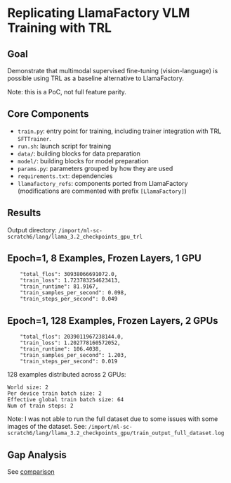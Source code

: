 # Replicating LlamaFactory VLM Training with TRL

## Goal
Demonstrate that multimodal supervised fine-tuning (vision-language) is possible using TRL as a baseline alternative to LlamaFactory.

Note: this is a PoC, not full feature parity.

## Core Components
- `train.py`: entry point for training, including trainer integration with TRL `SFTTrainer`.
- `run.sh`: launch script for training
- `data/`: building blocks for data preparation
- `model/`: building blocks for model preparation
- `params.py`: parameters grouped by how they are used
- `requirements.txt`: dependencies
- `llamafactory_refs`: components ported from LlamaFactory (modifications are commented with prefix `[LlamaFactory]`)

## Results
Output directory: `/import/ml-sc-scratch6/lang/llama_3.2_checkpoints_gpu_trl`

## Epoch=1, 8 Examples, Frozen Layers, 1 GPU
```
    "total_flos": 30938066691072.0,
    "train_loss": 1.723783254623413,
    "train_runtime": 81.9167,
    "train_samples_per_second": 0.098,
    "train_steps_per_second": 0.049
```

## Epoch=1, 128 Examples, Frozen Layers, 2 GPUs
```
	"total_flos": 2039011967238144.0,
    "train_loss": 1.202778160572052,
    "train_runtime": 106.4038,
    "train_samples_per_second": 1.203,
    "train_steps_per_second": 0.019
```

128 examples distributed across 2 GPUs:
```
World size: 2
Per device train batch size: 2
Effective global train batch size: 64
Num of train steps: 2
```

Note: I was not able to run the full dataset due to some issues with some images of the dataset.
See: `/import/ml-sc-scratch6/lang/llama_3.2_checkpoints_gpu/train_output_full_dataset.log`

## Gap Analysis
See [comparison](https://docs.google.com/spreadsheets/d/1Qbzbla4IF7Z7qlXPtWY7YaMPOzYRzgmsXyMSnpfyk7g/edit?usp=sharing)
